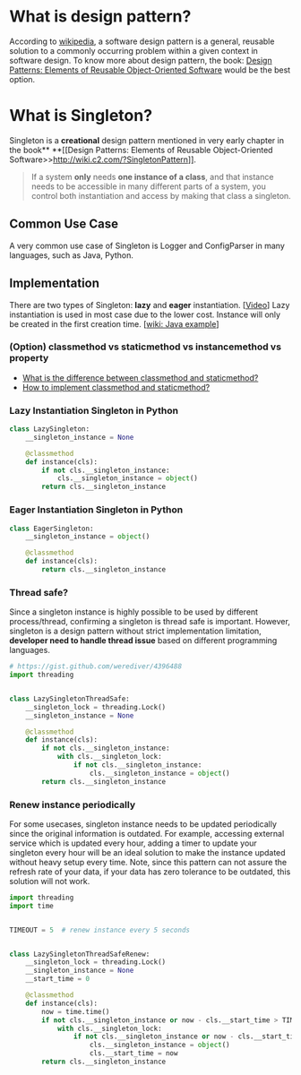# What is design pattern?

According to [wikipedia](https://en.wikipedia.org/wiki/Software_design_pattern), a software design pattern is a general, reusable solution to a commonly occurring problem within a given context in software design. To know more about design pattern, the book: [Design Patterns: Elements of Reusable Object-Oriented Software](https://en.wikipedia.org/wiki/Design_Patterns) would be the best option.

# What is Singleton?

Singleton is a **creational** design pattern mentioned in very early chapter in the book** **[[Design Patterns: Elements of Reusable Object-Oriented Software>>http://wiki.c2.com/?SingletonPattern]].

>If a system **only** needs **one instance of a class**, and that instance needs to be accessible in many different parts of a system, you control both instantiation and access by making that class a singleton.

## Common Use Case

A very common use case of Singleton is Logger and ConfigParser in many languages, such as Java, Python.

## Implementation

There are two types of Singleton: **lazy**  and **eager** instantiation. [[Video](https://www.youtube.com/watch?v=xk-AKHUCdGc)] Lazy instantiation is used in most case due to the lower cost. Instance will only be created in the first creation time. [[wiki: Java example](https://en.wikipedia.org/wiki/Lazy_initialization#Java)]

### (Option) classmethod vs staticmethod vs instancemethod vs property

* [What is the difference between classmethod and staticmethod?](https://stackoverflow.com/questions/136097/what-is-the-difference-between-staticmethod-and-classmethod-in-python)
* [How to implement classmethod and staticmethod?](https://docs.python.org/3/howto/descriptor.html#static-methods-and-class-methods)

### Lazy Instantiation Singleton in Python

```python
class LazySingleton:
    __singleton_instance = None

    @classmethod
    def instance(cls):
        if not cls.__singleton_instance:
            cls.__singleton_instance = object()
        return cls.__singleton_instance
```

### Eager Instantiation Singleton in Python

```python
class EagerSingleton:
    __singleton_instance = object()

    @classmethod
    def instance(cls):
        return cls.__singleton_instance
```

### Thread safe?

Since a singleton instance is highly possible to be used by different process/thread, confirming a singleton is thread safe is important. However, singleton is a design pattern without strict implementation limitation, **developer need to handle thread issue** based on different programming languages.

```python
# https://gist.github.com/werediver/4396488
import threading


class LazySingletonThreadSafe:
    __singleton_lock = threading.Lock()
    __singleton_instance = None

    @classmethod
    def instance(cls):
        if not cls.__singleton_instance:
            with cls.__singleton_lock:
                if not cls.__singleton_instance:
                    cls.__singleton_instance = object()
        return cls.__singleton_instance
```

### Renew instance periodically

For some usecases, singleton instance needs to be updated periodically since the original information is outdated. For example, accessing external service which is updated every hour, adding a timer to update your singleton every hour will be an ideal solution to make the instance updated without heavy setup every time. Note, since this pattern can not assure the refresh rate of your data, if your data has zero tolerance to be outdated, this solution will not work.

```python
import threading
import time


TIMEOUT = 5  # renew instance every 5 seconds


class LazySingletonThreadSafeRenew:
    __singleton_lock = threading.Lock()
    __singleton_instance = None
    __start_time = 0

    @classmethod
    def instance(cls):
        now = time.time()
        if not cls.__singleton_instance or now - cls.__start_time > TIMEOUT:
            with cls.__singleton_lock:
                if not cls.__singleton_instance or now - cls.__start_time > TIMEOUT:
                    cls.__singleton_instance = object()
                    cls.__start_time = now
        return cls.__singleton_instance
```

